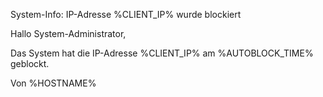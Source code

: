 System-Info: IP-Adresse %CLIENT_IP% wurde blockiert


Hallo System-Administrator,

Das System hat die IP-Adresse %CLIENT_IP% am %AUTOBLOCK_TIME% geblockt.

Von %HOSTNAME%
